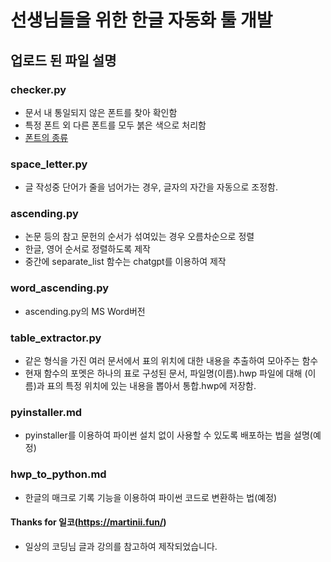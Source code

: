 # 선생님들을 위한 한글 자동화 툴 개발
## 업로드 된 파일 설명
### checker.py
- 문서 내 통일되지 않은 폰트를 찾아 확인함
- 특정 폰트 외 다른 폰트를 모두 붉은 색으로 처리함
- [폰트의 종류](https://www.hancom.com/upload/HC/20161015/20161015191158328001.pdf)

### space_letter.py
- 글 작성중 단어가 줄을 넘어가는 경우, 글자의 자간을 자동으로 조정함.

### ascending.py
- 논문 등의 참고 문헌의 순서가 섞여있는 경우 오름차순으로 정렬
- 한글, 영어 순서로 정렬하도록 제작
- 중간에 separate_list 함수는 chatgpt를 이용하여 제작

### word_ascending.py
- ascending.py의 MS Word버전

### table_extractor.py
- 같은 형식을 가진 여러 문서에서 표의 위치에 대한 내용을 추출하여 모아주는 함수
- 현재 함수의 포멧은 하나의 표로 구성된 문서, 파일명(이름).hwp 파일에 대해 (이름)과 표의 특정 위치에 있는 내용을 뽑아서 통합.hwp에 저장함.

### pyinstaller.md 
- pyinstaller를 이용하여 파이썬 설치 없이 사용할 수 있도록 배포하는 법을 설명(예정)

### hwp_to_python.md
- 한글의 매크로 기록 기능을 이용하여 파이썬 코드로 변환하는 법(예정)

#### Thanks for 일코(https://martinii.fun/)
- 일상의 코딩님 글과 강의를 참고하여 제작되었습니다.

